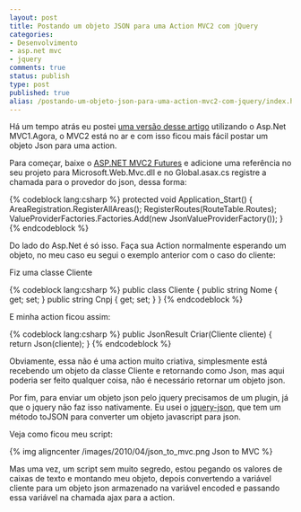 ```yaml
---
layout: post
title: Postando um objeto JSON para uma Action MVC2 com jQuery
categories:
- Desenvolvimento
- asp.net mvc
- jquery
comments: true
status: publish
type: post
published: true
alias: /postando-um-objeto-json-para-uma-action-mvc2-com-jquery/index.html
---
```

Há um tempo atrás eu postei <a href="/blog/2009/12/16/postando-um-objeto-json-para-uma-action-mvc-com-jquery/" target="_self">uma versão desse artigo</a> utilizando o Asp.Net MVC1.Agora, o MVC2 está no ar e com isso ficou mais fácil postar um objeto Json para uma action.

Para começar, baixe o <a href="http://aspnet.codeplex.com/releases/view/41742#DownloadId=110348" target="_blank">ASP.NET MVC2 Futures</a> e adicione uma referência no seu projeto para Microsoft.Web.Mvc.dll e no Global.asax.cs registre a chamada para o provedor do json, dessa forma:

{% codeblock lang:csharp %}
protected void Application_Start()
{
    AreaRegistration.RegisterAllAreas();
    RegisterRoutes(RouteTable.Routes);
    ValueProviderFactories.Factories.Add(new JsonValueProviderFactory());
}
{% endcodeblock %}

Do lado do Asp.Net é só isso. Faça sua Action normalmente esperando um objeto, no meu caso eu segui o exemplo anterior com o caso do cliente:

Fiz uma classe Cliente

{% codeblock lang:csharp %}
public class Cliente
{
    public string Nome { get; set; }
    public string Cnpj { get; set; }
}
{% endcodeblock %}

E minha action ficou assim:

{% codeblock lang:csharp %}
public JsonResult Criar(Cliente cliente)
{
    return Json(cliente);
}
{% endcodeblock %}

Obviamente, essa não é uma action muito criativa, simplesmente está recebendo um objeto da classe Cliente e retornando como Json, mas aqui poderia ser feito qualquer coisa, não é necessário retornar um objeto json.

Por fim, para enviar um objeto json pelo jquery precisamos de um plugin, já que o jquery não faz isso nativamente. Eu usei o <a href="http://code.google.com/p/jquery-json/" target="_blank">jquery-json</a>, que tem um método toJSON para converter um objeto javascript para json.

Veja como ficou meu script:

{% img aligncenter /images/2010/04/json_to_mvc.png Json to MVC %}

Mas uma vez, um script sem muito segredo, estou pegando os valores de caixas de texto e montando meu objeto, depois convertendo a variável cliente para um objeto json armazenado na variável encoded e passando essa variável na chamada ajax para a action.
